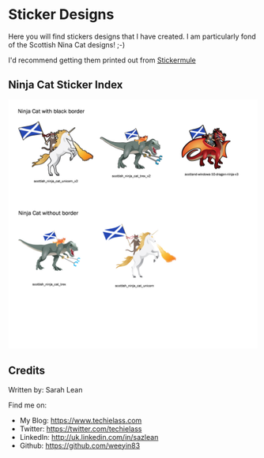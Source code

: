 # Sticker Designs

Here you will find stickers designs that I have created.  I am particularly fond of the Scottish Nina Cat designs! ;-) 

I'd recommend getting them printed out from [Stickermule](https://www.stickermule.com/uk/unlock?ref_id=1949190701&utm_medium=social&utm_source=invite)

## Ninja Cat Sticker Index

![alt text](./assets/ninjacatindex.jpg "Ninja Cat sticker index")

## Credits

Written by: Sarah Lean

Find me on:

* My Blog: <https://www.techielass.com>
* Twitter: <https://twitter.com/techielass>
* LinkedIn: <http://uk.linkedin.com/in/sazlean>
* Github: <https://github.com/weeyin83>
